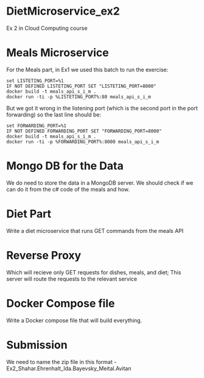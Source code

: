 # DietMicroservice_ex2
Ex 2 in Cloud Computing course

# Meals Microservice
For the Meals part, in Ex1 we used this batch to run the exercise:

```
set LISTETING_PORT=%1
IF NOT DEFINED LISTETING_PORT SET "LISTETING_PORT=8000"
docker build -t meals_api_s_i_m .
docker run -ti -p %LISTETING_PORT%:80 meals_api_s_i_m
```

But we got it wrong in the listening port (which is the second port in the port forwarding) so the last line should be:

```
set FORWARDING_PORT=%1
IF NOT DEFINED FORWARDING_PORT SET "FORWARDING_PORT=8000"
docker build -t meals_api_s_i_m .
docker run -ti -p %FORWARDING_PORT%:8000 meals_api_s_i_m
```

# Mongo DB for the Data
We do need to store the data in a MongoDB server. We should check if we can do it from the c# code of the meals and how. 

# Diet Part
Write a diet microservice that runs GET commands from the meals API

# Reverse Proxy
Which will recieve only GET requests for dishes, meals, and diet; This server will route the requests to the relevant service

# Docker Compose file 
Write a Docker compose file that will build everything.

# Submission
We need to name the zip file in this format -
Ex2_Shahar.Ehrenhalt_Ida.Bayevsky_Meital.Avitan